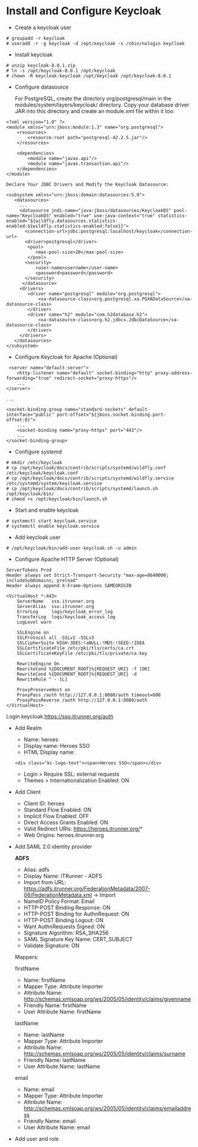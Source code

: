 # Install and Configure Keycloak

* Create a keycloak user

```
# groupadd -r keycloak
# useradd -r -g keycloak -d /opt/keycloak -s /sbin/nologin keycloak
```    

* Install keycloak

```
# unzip keycloak-8.0.1.zip
# ln -s /opt/keycloak-8.0.1 /opt/keycloak
# chown -R keycloak:keycloak /opt/keycloak /opt/keycloak-8.0.1
```

* Configure datasource

    For PostgreSQL, create the directory org/postgresql/main in the modules/system/layers/keycloak/ directory. Copy your database driver JAR into this directory and create an module.xml file within it too:
```
<?xml version="1.0" ?>
<module xmlns="urn:jboss:module:1.3" name="org.postgresql">
    <resources>
        <resource-root path="postgresql-42.2.5.jar"/>
    </resources>

    <dependencies>
        <module name="javax.api"/>
        <module name="javax.transaction.api"/>
    </dependencies>
</module>
```

    Declare Your JDBC Drivers and Modify the Keycloak Datasource:
    
```
<subsystem xmlns="urn:jboss:domain:datasources:5.0">
   ​<datasources>
     ...
     ​<datasource jndi-name="java:jboss/datasources/KeycloakDS" pool-name="KeycloakDS" enabled="true" use-java-context="true" statistics-enabled="${wildfly.datasources.statistics-enabled:${wildfly.statistics-enabled:false}}">
       <connection-url>jdbc:postgresql:localhost/keycloak</connection-url>
       <driver>postgresql</driver>
		<pool>
		   <max-pool-size>20</max-pool-size>
		</pool>
       <security>
           <user-name>username</user-name>
           <password>password</password>
       </security>
      </datasource>
     ​<drivers>
        ​<driver name="postgresql" module="org.postgresql">
            ​<xa-datasource-class>org.postgresql.xa.PGXADataSource</xa-datasource-class>
        ​</driver>
        ​<driver name="h2" module="com.h2database.h2">
            ​<xa-datasource-class>org.h2.jdbcx.JdbcDataSource</xa-datasource-class>
        ​</driver>
     ​</drivers>
   ​</datasources>
</subsystem>
```
* Configure Keycloak for Apache (Optional)

```
 <server name="default-server">
    <http-listener name="default" socket-binding="http" proxy-address-forwarding="true" redirect-socket="proxy-https"/>
    ...
</server>

...

<socket-binding-group name="standard-sockets" default-interface="public" port-offset="${jboss.socket.binding.port-offset:0}">
    ...
    <socket-binding name="proxy-https" port="443"/>
    ...
</socket-binding-group>
```

* Configure systemd

```
# mkdir /etc/keycloak
# cp /opt/keycloak/docs/contrib/scripts/systemd/wildfly.conf /etc/keycloak/keycloak.conf
# cp /opt/keycloak/docs/contrib/scripts/systemd/wildfly.service /etc/systemd/system/keycloak.service
# cp /opt/keycloak/docs/contrib/scripts/systemd/launch.sh /opt/keycloak/bin/
# chmod +x /opt/keycloak/bin/launch.sh
```
* Start and enable keycloak

```
# systemctl start keycloak.service
# systemctl enable keycloak.service
```
* Add keycloak user

```
# /opt/keycloak/bin/add-user-keycloak.sh -u admin
```
* Configure Apache HTTP Server  (Optional)

```
ServerTokens Prod
Header always set Strict-Transport-Security "max-age=8640000; includeSubDomains; preload"
Header always append X-Frame-Options SAMEORIGIN

<VirtualHost *:443>
    ServerName   sso.itrunner.org
    ServerAlias  sso.itrunner.org
    ErrorLog     logs/keycloak_error_log
    TransferLog  logs/keycloak_access_log
    LogLevel warn

    SSLEngine on
    SSLProtocol all -SSLv2 -SSLv3
    SSLCipherSuite HIGH:3DES:!aNULL:!MD5:!SEED:!IDEA
    SSLCertificateFile /etc/pki/tls/certs/ca.crt
    SSLCertificateKeyFile /etc/pki/tls/private/ca.key

    RewriteEngine On
    RewriteCond %{DOCUMENT_ROOT}%{REQUEST_URI} -f [OR]
    RewriteCond %{DOCUMENT_ROOT}%{REQUEST_URI} -d
    RewriteRule ^ - [L]

    ProxyPreserveHost on
    ProxyPass /auth http://127.0.0.1:8080/auth timeout=600
    ProxyPassReverse /auth http://127.0.0.1:8080/auth
</VirtualHost>
```
Login keycloak https://sso.itrunner.org/auth

* Add Realm

    * Name: heroes
    * Display name: Heroes SSO
    * HTML Display name: 
    ```
    <div class="kc-logo-text"><span>Heroes SSO</span></div>
    ```
	* Login > Require SSL: external requests
	* Themes > Internationalization Enabled: ON

* Add Client

    * Client ID: heroes
    * Standard Flow Enabled: ON
    * Implicit Flow Enabled: OFF
    * Direct Access Grants Enabled: ON
    * Valid Redirect URIs: https://heroes.itrunner.org/*
    * Web Origins: heroes.itrunner.org

* Add SAML 2.0 identity provider

    **ADFS**

	* Alias: adfs
	* Display Name: iTRunner - ADFS
	* Import from URL: https://adfs.itrunner.org/FederationMetadata/2007-06/FederationMetadata.xml -> Import
	* NameID Policy Format: Email
	* HTTP-POST Binding Response: ON
	* HTTP-POST Binding for AuthnRequest: ON
	* HTTP-POST Binding Logout: ON
	* Want AuthnRequests Signed: ON
	* Signature Algorithm: RSA_SHA256
	* SAML Signature Key Name: CERT_SUBJECT
	* Validate Signature: ON

	Mappers:

	firstName
	* Name: firstName
	* Mapper Type: Attribute Importer
	* Attribute Name: http://schemas.xmlsoap.org/ws/2005/05/identity/claims/givenname
	* Friendly Name: firstName
	* User Attribute Name: firstName

	lastName
	* Name: lastName
	* Mapper Type: Attribute Importer
	* Attribute Name: http://schemas.xmlsoap.org/ws/2005/05/identity/claims/surname
	* Friendly Name: lastName
	* User Attribute Name: lastName

	email
	* Name: email
	* Mapper Type: Attribute Importer
	* Attribute Name: http://schemas.xmlsoap.org/ws/2005/05/identity/claims/emailaddress
	* Friendly Name: email
	* User Attribute Name: email

* Add user and role